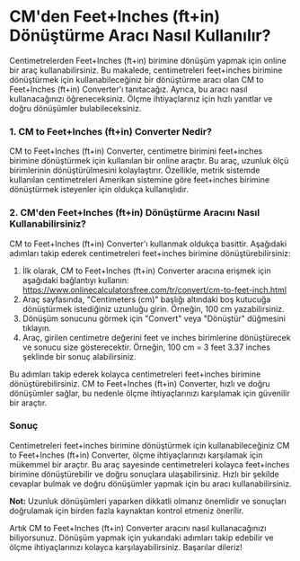 CM'den Feet+Inches (ft+in) Dönüştürme Aracı Nasıl Kullanılır?
=============================================================

Centimetrelerden Feet+Inches (ft+in) birimine dönüşüm yapmak için online bir araç kullanabilirsiniz. Bu makalede, centimetreleri feet+inches birimine dönüştürmek için kullanabileceğiniz bir dönüştürme aracı olan CM to Feet+Inches (ft+in) Converter'ı tanıtacağız. Ayrıca, bu aracı nasıl kullanacağınızı öğreneceksiniz. Ölçme ihtiyaçlarınız için hızlı yanıtlar ve doğru dönüşümler bulabileceksiniz.

### 1. CM to Feet+Inches (ft+in) Converter Nedir?

CM to Feet+Inches (ft+in) Converter, centimetre birimini feet+inches birimine dönüştürmek için kullanılan bir online araçtır. Bu araç, uzunluk ölçü birimlerinin dönüştürülmesini kolaylaştırır. Özellikle, metrik sistemde kullanılan centimetreleri Amerikan sistemine göre feet+inches birimine dönüştürmek isteyenler için oldukça kullanışlıdır.

### 2. CM'den Feet+Inches (ft+in) Dönüştürme Aracını Nasıl Kullanabilirsiniz?

CM to Feet+Inches (ft+in) Converter'ı kullanmak oldukça basittir. Aşağıdaki adımları takip ederek centimetreleri feet+inches birimine dönüştürebilirsiniz:

1. İlk olarak, CM to Feet+Inches (ft+in) Converter aracına erişmek için aşağıdaki bağlantıyı kullanın: <https://www.onlinecalculatorsfree.com/tr/convert/cm-to-feet-inch.html>
2. Araç sayfasında, "Centimeters (cm)" başlığı altındaki boş kutucuğa dönüştürmek istediğiniz uzunluğu girin. Örneğin, 100 cm yazabilirsiniz.
3. Dönüşüm sonucunu görmek için "Convert" veya "Dönüştür" düğmesini tıklayın.
4. Araç, girilen centimetre değerini feet ve inches birimlerine dönüştürecek ve sonucu size gösterecektir. Örneğin, 100 cm = 3 feet 3.37 inches şeklinde bir sonuç alabilirsiniz.

Bu adımları takip ederek kolayca centimetreleri feet+inches birimine dönüştürebilirsiniz. CM to Feet+Inches (ft+in) Converter, hızlı ve doğru dönüşümler sağlar, bu nedenle ölçme ihtiyaçlarınızı karşılamak için güvenilir bir araçtır.

### Sonuç

Centimetreleri feet+inches birimine dönüştürmek için kullanabileceğiniz CM to Feet+Inches (ft+in) Converter, ölçme ihtiyaçlarınızı karşılamak için mükemmel bir araçtır. Bu araç sayesinde centimetreleri kolayca feet+inches birimine dönüştürebilir ve doğru sonuçlara ulaşabilirsiniz. Hızlı bir şekilde cevaplar bulmak ve doğru dönüşümler yapmak için bu aracı kullanabilirsiniz.

**Not:** Uzunluk dönüşümleri yaparken dikkatli olmanız önemlidir ve sonuçları doğrulamak için birden fazla kaynaktan kontrol etmeniz önerilir.

Artık CM to Feet+Inches (ft+in) Converter aracını nasıl kullanacağınızı biliyorsunuz. Dönüşüm yapmak için yukarıdaki adımları takip edebilir ve ölçme ihtiyaçlarınızı kolayca karşılayabilirsiniz. Başarılar dileriz!